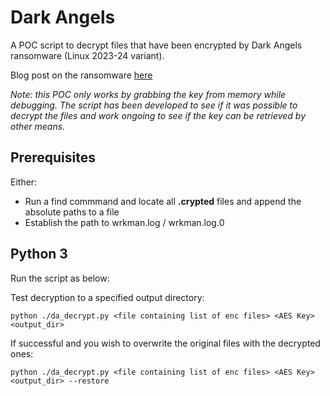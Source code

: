 # Dark Angels
A POC script to decrypt files that have been encrypted by Dark Angels ransomware (Linux 2023-24 variant).

Blog post on the ransomware [here]()

_Note: this POC only works by grabbing the key from memory while debugging. The script has been developed to see if it was possible to decrypt the files and work ongoing to see if the key can be retrieved by other means._

## Prerequisites
Either:

- Run a find commmand and locate all **.crypted** files and append the absolute paths to a file
- Establish the path to wrkman.log / wrkman.log.0

## Python 3
Run the script as below:

Test decryption to a specified output directory:

`python ./da_decrypt.py <file containing list of enc files> <AES Key> <output_dir>`

If successful and you wish to overwrite the original files with the decrypted ones:

`python ./da_decrypt.py <file containing list of enc files> <AES Key> <output_dir> --restore`
